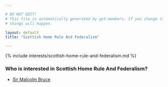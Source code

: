 ```yaml
---

# DO NOT EDIT!
# This file is automatically generated by get-members. If you change it, bad
# things will happen.

layout: default
title: "Scottish Home Rule And Federalism"

---
```


{% include interests/scottish-home-rule-and-federalism.md %}

### Who is interested in Scottish Home Rule And Federalism?


* [Sir Malcolm Bruce](members/sir-malcolm-bruce.html)
